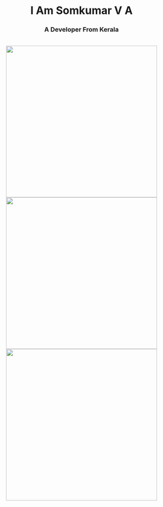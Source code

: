 <h1 align="center">I Am Somkumar V A</h1>
<h3 align="center">A Developer From Kerala</h3>

<br />
<div align="center">
   <img width="400" src="https://github-readme-stats.vercel.app/api?username=somkumarav&count_private=true&include_all_commits=true&show_icons=true&hide_border=true&title_color=58A6FF&icon_color=1F6FEB&text_color=C3D1D9&bg_color=0D1117" />
   <img width="400" src="https://github-readme-streak-stats.herokuapp.com/?user=somkumarav&hide_border=true&show_icons=true&currStreakNum=58A6FF&sideNums=58A6FF&border=1F6FEB&currStreakLabel=C3D1D9&background=0D1117&sideLabels=C3D1D9&dates=58A6FF" />
</div>

<div align="center">  
  <img width="400" src="https://github-readme-stats.vercel.app/api/top-langs/?username=somkumarav&layout=compact&theme=onedark&hide_border=true&hide=html&count_private=true&title_color=58A6FF&icon_color=1F6FEB&text_color=C3D1D9&bg_color=0D1117" />
</div>

<!-- <div align="center" margin-bottom="10px">
  <a href="https://github.com/ryo-ma/github-profile-trophy">
    <img align="center" src="https://github-profile-trophy.vercel.app/?username=somkumarav&theme=gruvbox&margin-w=15&margin-h=15&column=6"/>
  </a>
</div>

</br>

<div align="center">
  <img height="170" align="left" src="https://github-readme-stats.vercel.app/api?username=somkumarav&count_private=true&include_all_commits=true&theme=tokyonight"/>
  <img src="https://github-readme-stats.vercel.app/api/top-langs/?username=somkumarav&count_private=true&layout=compact&theme=onedark&langs_count=15" />
</div>

</br> -->

<!-- <p align="left">
  <img src="https://komarev.com/ghpvc/?username=somkumarav&label=Profile%20views&color=0e75b6&style=flat" />
</p> -->
